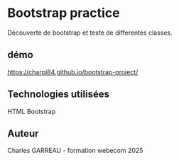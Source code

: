 # Bootstrap practice
 Découverte de bootstrap et teste de differentes classes.
 ## démo
 https://charpi84.github.io/bootstrap-project/
 ## Technologies utilisées
 HTML
 Bootstrap
 ## Auteur
 Charles GARREAU - formation webecom 2025
